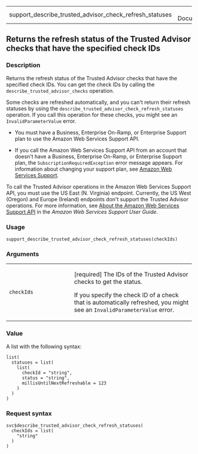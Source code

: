 <table style="width: 100%;">
<tbody>
<tr class="odd">
<td>support_describe_trusted_advisor_check_refresh_statuses</td>
<td style="text-align: right;">R Documentation</td>
</tr>
</tbody>
</table>

## Returns the refresh status of the Trusted Advisor checks that have the specified check IDs

### Description

Returns the refresh status of the Trusted Advisor checks that have the
specified check IDs. You can get the check IDs by calling the
`describe_trusted_advisor_checks` operation.

Some checks are refreshed automatically, and you can't return their
refresh statuses by using the
`describe_trusted_advisor_check_refresh_statuses` operation. If you call
this operation for these checks, you might see an
`InvalidParameterValue` error.

-   You must have a Business, Enterprise On-Ramp, or Enterprise Support
    plan to use the Amazon Web Services Support API.

-   If you call the Amazon Web Services Support API from an account that
    doesn't have a Business, Enterprise On-Ramp, or Enterprise Support
    plan, the `SubscriptionRequiredException` error message appears. For
    information about changing your support plan, see [Amazon Web
    Services Support](https://aws.amazon.com/premiumsupport/).

To call the Trusted Advisor operations in the Amazon Web Services
Support API, you must use the US East (N. Virginia) endpoint. Currently,
the US West (Oregon) and Europe (Ireland) endpoints don't support the
Trusted Advisor operations. For more information, see [About the Amazon
Web Services Support
API](https://docs.aws.amazon.com/awssupport/latest/user/about-support-api.html#endpoint)
in the *Amazon Web Services Support User Guide*.

### Usage

    support_describe_trusted_advisor_check_refresh_statuses(checkIds)

### Arguments

<table>
<colgroup>
<col style="width: 35%" />
<col style="width: 65%" />
</colgroup>
<tbody>
<tr class="odd">
<td><code
id="support_describe_trusted_advisor_check_refresh_statuses_:_checkIds">checkIds</code></td>
<td><p>[required] The IDs of the Trusted Advisor checks to get the
status.</p>
<p>If you specify the check ID of a check that is automatically
refreshed, you might see an <code>InvalidParameterValue</code>
error.</p></td>
</tr>
</tbody>
</table>

### Value

A list with the following syntax:

    list(
      statuses = list(
        list(
          checkId = "string",
          status = "string",
          millisUntilNextRefreshable = 123
        )
      )
    )

### Request syntax

    svc$describe_trusted_advisor_check_refresh_statuses(
      checkIds = list(
        "string"
      )
    )
